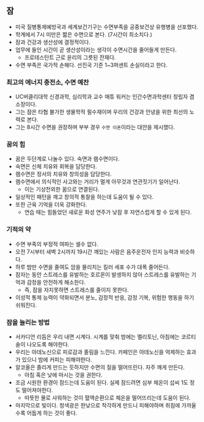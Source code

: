 ## 잠

- 미국 질병통제예방국과 세계보건기구는 수면부족을 공중보건상 유행병을 선포했다.
- 학계에서 7시 미만은 짧은 수면으로 본다. (7시간이 최소치다.)
- 잠과 건강과 생산성에 결정적이다.
- 업무에 들인 시간이 곧 생산성이라는 생각이 수면시간을 줄어들게 만든다.
  - 프로테스탄트 근로 윤리의 그릇된 잔재다.
- 수면 부족은 국가적 손해다. 선진국 기준 1~3퍼센트 손실이라고 한다.

### 최고의 에너지 충전소, 수면 예찬

- UC버클리대학 신경과학, 심리학과 교수 매튜 워커는 인간수면과학센터 창립자 겸 소장이다.
- 그는 잠은 타협 불가한 생물학적 필수재이며 우리의 건강과 안녕을 위한 최선의 노력로 본다.
- 그는 8시간 수면을 권장하며 부부 경우 `수면 이혼`이라는 대안을 제시했다.

### 꿈의 힘

- 꿈은 두단계로 나눌수 있다. 숙면과 램수면이다.
- 숙면은 신체 치유와 회복을 담당한다.
- 램수면은 정서의 치유와 창의성을 담당한다.
- 램수면에서 의식적인 사고와는 거리가 멀게 아무것과 연관짓기가 일어난다.
  - 이는 기상천외한 꿈으로 연결된다.
- 일상적인 패턴을 깨고 창의적 통찰을 하는데 도움이 될 수 있다.
- 또한 근육 기억을 더욱 강화한다.
  - 연습 때는 힘들었던 새로운 화성 연주가 낮잠 후 자연스럽게 할 수 있게 된다.

### 기적의 약

- 수면 부족의 부정적 여파는 셀수 없다.
- 오전 7시부터 새벽 2시까지 19시간 깨있는 사람은 음주운전자 인지 능력과 비슷하다.
- 하루 밤만 수면을 줄여도 암을 물리치는 킬러 세포 수가 대폭 줄어든다.
- 잠자는 동안 스트레스를 유발하는 호르몬이 발생하지 않아 스트레스를 유발하는 기억과 감정을 안전하게 해소한다.
  - 즉, 잠을 자지못하면 스트레스를 줄이지 못한다.
- 이성적 통제 능력이 약화되면서 분노, 감정적 반응, 감정 기복, 위험한 행동을 하기 쉬워진다.

### 잠을 늘리는 방법

- 서카디언 리듬은 우리 내면 시계다. 시계를 맞춰 밤에는 멜리토닌, 아침에는 코르티솔이 나오도록 해야한다.
- 우리는 아데노신으로 피로감과 졸림을 느낀다. 카페인은 아데노신을 억제하는 효과가 있으니 밤에 커피는 피해야한다.
- 알코올은 졸리게 만드는 듯하지만 수면의 질을 떨어뜨린다. 자주 깨게 만든다.
  - 아침 혹은 낮에 마시는 것을 권한다.
- 조금 시원한 환경이 잠드는데 도움이 된다. 실제 잠드려면 심부 체온이 섭씨 1도 정도 떨어져야한다.
  - 따뜻한 물로 샤워하는 것이 혈액순환으로 체온을 떨어뜨리는데 도움이 된다.
- 마지막으로 빛이다. 청색광은 한낮으로 착각하게 만드니 피해야하며 취침에 가까울 수록 어둡게 하는 것이 좋다.
